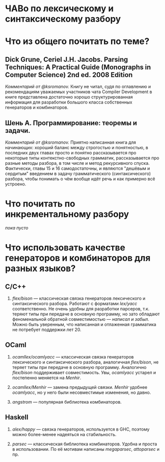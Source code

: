 # ЧАВо по лексическому и синтаксическому разбору

# Что из общего почитать по теме?

##  Dick Grune, Ceriel J.H. Jacobs. Parsing Techniques: A Practical Guide (Monographs in Computer Science) 2nd ed. 2008 Edition

_Комментарий от @ksromanov._ Книгу не читал, судя по оглавлению и рекомендациям
уважаемых участников чата Compiler Development в книге представлена достаточно
хорошо структурированная информация для разработки большого класса собственных генераторов
и комбинаторов.

## Шень А. Программирование: теоремы и задачи.

_Комментарий от @ksromanov._ Приятно написанная книга для начинающих: хороший баланс между строгостью и понятностью,
в последних двух главах просто и понятно рассказывается про некоторые типы контекстно-свободных грамматик,
рассказывается про разные методы разбора, в том числе и метод рекурсивного спуска. Фактически, главы 15 и 16
самодостаточны, и являются "дешёвым и сердитым" введением в задачу грамматического (синтаксического) разбора, чтобы понимать
о чём вообще идёт речь и как примерно всё устроено.

# Что почитать по инкрементальному разбору

_пока пусто_

# Что использовать качестве генераторов и комбинаторов для разных языков?

## C/C++

1. *flex/bison* — классическая связка генераторов лексического и синтаксического разбора.
Работают с форматами *lex/yacc* соответственно. Не очень удобны для разработки парсеров,
т.к. теряют типы при передаче в основную программу, но зато обладают феноменальной обратной
совместимостью — _написал и забыл_. Можно быть уверенным, что написанная и отлаженная грамматика не потребует
поддержки лет 20.

## OCaml

1. *ocamllex/ocamlyacc* — классическая связка генераторов лексического и синтаксического разбора,
аналогичная *flex/bison*, не теряет типы при передаче в основную программу. Аналогично
*flex/bison* поддерживает совместимость. Увы, *ocamlyacc* устарел и постепенно меняется на *Menhir*.

2. *ocamllex/Menhir* — замена предыдущей связки. *Menhir* удобнее *ocamlyacc*, но у него были
несовместимые изменения, но давно.

3. *angstrom* — популярная библиотека комбинаторов.

## Haskell

1. *alex/happy* — связка генераторов, используется в GHC, поэтому можно более-менее надеяться
на стабильность.

2. *parsec* — классическая библиотека комбинаторов. Удобна и проста в использовании.
По её мотивам написаны *megaparsec*, *attoparsec* и пр.
